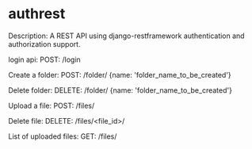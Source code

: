 # authrest

Description:
A REST API using django-restframework authentication and authorization support.

login api: 
POST: /login

Create a folder:
POST: /folder/
{name: 'folder_name_to_be_created'}

Delete folder:
DELETE: /folder/
{name: 'folder_name_to_be_created'}

Upload a file:
POST: /files/

Delete file:
DELETE: /files/<file_id>/

List of uploaded files:
GET: /files/
